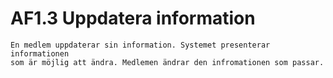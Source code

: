 # AF1.3 Uppdatera information
    En medlem uppdaterar sin information. Systemet presenterar informationen
    som är möjlig att ändra. Medlemen ändrar den infromationen som passar.
